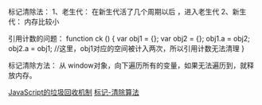标记清除法：
1、老生代： 在新生代活了几个周期以后 ，进入老生代
2、新生代： 内存比较小

引用计数的问题：
function ck () {
	var obj1 = {};
	var obj2 = {};
	obj1.a = obj2;
	obj2.a = obj1;
	//这里，obj1对应的空间被计入两次，所以引用计数无法清理
}

标记清除方法：
从 window对象，向下遍历所有的变量，如果无法遍历到，就释放内存。

[JavaScript的垃圾回收机制](https://raw.githubusercontent.com/pfan123/Articles/issues/36)
[标记-清除算法](https://segmentfault.com/a/1190000004665100)